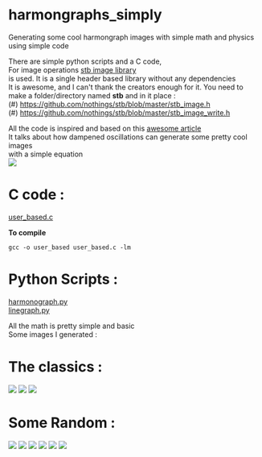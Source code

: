# harmongraphs_simply
Generating some cool harmongraph images with simple math and physics using simple code

There are simple python scripts and a C code,\
For image operations [stb image library](https://github.com/nothings/stb)\
is used. It is a single header based library without any dependencies\
It is awesome, and I can't thank the creators enough for it.
You need to make a folder/directory named **stb** and in it place : \
(#) https://github.com/nothings/stb/blob/master/stb_image.h \
(#) https://github.com/nothings/stb/blob/master/stb_image_write.h 

All the code is inspired and based on this [awesome article](https://walkingrandomly.com/?p=151)\
It talks about how dampened oscillations can generate some pretty cool images\
with a simple equation \
<img src="https://render.githubusercontent.com/render/math?math=x_{(t)} = A \cdot \sin( \omega %2B \phi ) \cdot e ^{ -d \cdot t}">

# C code :
[user_based.c](https://github.com/TACHY0NN1X/harmongraphs_simply/user_based.c)

**To compile**
```
gcc -o user_based user_based.c -lm
```

# Python Scripts :
[harmonograph.py](https://github.com/TACHY0NN1X/harmongraphs_simply/harmonograph.py)\
[linegraph.py](https://github.com/TACHY0NN1X/harmongraphs_simply/linegraph.py)

All the math is pretty simple and basic\
Some images I generated :

# The classics :

<img src="https://raw.githubusercontent.com/TACHY0NN1X/harmongraphs_simply/main/001.png">
<img src="https://raw.githubusercontent.com/TACHY0NN1X/harmongraphs_simply/main/002.png">
<img src="https://raw.githubusercontent.com/TACHY0NN1X/harmongraphs_simply/main/003.png">

# Some Random :

<img src="https://raw.githubusercontent.com/TACHY0NN1X/harmongraphs_simply/main/016.png">
<img src="https://raw.githubusercontent.com/TACHY0NN1X/harmongraphs_simply/main/017.png">
<img src="https://raw.githubusercontent.com/TACHY0NN1X/harmongraphs_simply/main/018.png">
<img src="https://raw.githubusercontent.com/TACHY0NN1X/harmongraphs_simply/main/019.png">
<img src="https://raw.githubusercontent.com/TACHY0NN1X/harmongraphs_simply/main/032.png">
<img src="https://raw.githubusercontent.com/TACHY0NN1X/harmongraphs_simply/main/033.png">





